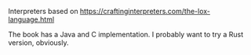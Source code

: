 Interpreters based on https://craftinginterpreters.com/the-lox-language.html

The book has a Java and C implementation.
I probably want to try a Rust version, obviously.